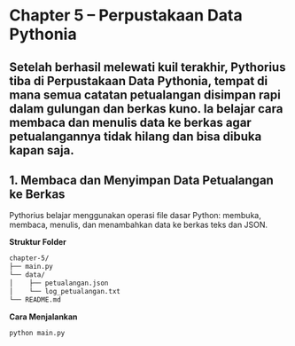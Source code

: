 # Chapter 5 – Perpustakaan Data Pythonia
Setelah berhasil melewati kuil terakhir, Pythorius tiba di Perpustakaan Data Pythonia, tempat di mana semua catatan petualangan disimpan rapi dalam gulungan dan berkas kuno. Ia belajar cara membaca dan menulis data ke berkas agar petualangannya tidak hilang dan bisa dibuka kapan saja.
---
## 1. Membaca dan Menyimpan Data Petualangan ke Berkas
Pythorius belajar menggunakan operasi file dasar Python: membuka, membaca, menulis, dan menambahkan data ke berkas teks dan JSON.

**Struktur Folder**

```bash
chapter-5/
├── main.py
└── data/
│    ├── petualangan.json       
│    └── log_petualangan.txt   
└── README.md
```
**Cara Menjalankan**
```bash
python main.py
```
